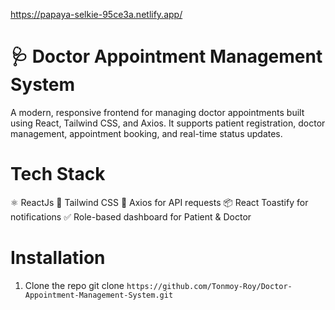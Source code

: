 https://papaya-selkie-95ce3a.netlify.app/

# 🩺 Doctor Appointment Management System

A modern, responsive frontend for managing doctor appointments built using React, Tailwind CSS, and Axios.
It supports patient registration, doctor management, appointment booking, and real-time status updates.

# Tech Stack
⚛️ ReactJs
🎨 Tailwind CSS
🔗 Axios for API requests
📦 React Toastify for notifications
✅ Role-based dashboard for Patient & Doctor

# Installation
1. Clone the repo
git clone `https://github.com/Tonmoy-Roy/Doctor-Appointment-Management-System.git`
